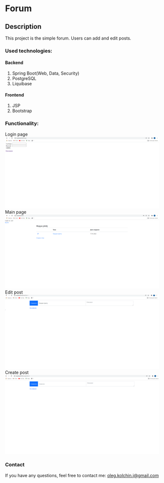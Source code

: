 Forum
=============
## Description
This project is the simple forum. Users can add and edit posts.

### Used technologies:
#### Backend
1. Spring Boot(Web, Data, Security)
2. PostgreSQL
3. Liquibase
#### Frontend
1. JSP
2. Bootstrap
### Functionality:
Login page
![ScreenShot](images/1.png) 
Main page
![ScreenShot](images/2.png)
Edit post
![ScreenShot](images/3.png)
Create post
![ScreenShot](images/4.png)
### Contact
If you have any questions, feel free to contact me: oleg.kolchin.j@gmail.com